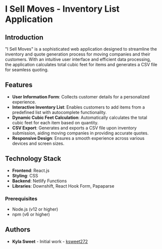 
# I Sell Moves - Inventory List Application

## Introduction
"I Sell Moves" is a sophisticated web application designed to streamline the inventory and quote generation process for moving companies and their customers. With an intuitive user interface and efficient data processing, the application calculates total cubic feet for items and generates a CSV file for seamless quoting.

## Features
- **User Information Form**: Collects customer details for a personalized experience.
- **Interactive Inventory List**: Enables customers to add items from a predefined list with autocomplete functionality.
- **Dynamic Cubic Feet Calculation**: Automatically calculates the total cubic feet for each item based on quantity.
- **CSV Export**: Generates and exports a CSV file upon inventory submission, aiding moving companies in providing accurate quotes.
- **Responsive Design**: Ensures a smooth experience across various devices and screen sizes.

## Technology Stack
- **Frontend**: React.js
- **Styling**: CSS
- **Backend**: Netlify Functions
- **Libraries**: Downshift, React Hook Form, Papaparse

### Prerequisites
- Node.js (v12 or higher)
- npm (v6 or higher)

## Authors
- **Kyla Sweet** - Initial work - [ksweet272](https://github.com/ksweet272)

